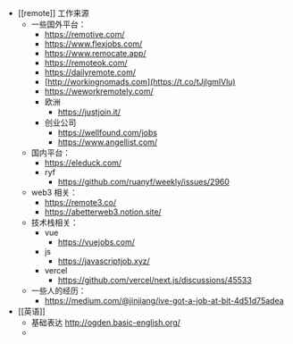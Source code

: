- [[remote]] 工作来源
	- 一些国外平台：
		- https://remotive.com/
		- https://www.flexjobs.com/
		- https://www.remocate.app/
		- https://remoteok.com/
		- https://dailyremote.com/
		- [http://workingnomads.com](https://t.co/tJjlgmlVlu)
		- https://weworkremotely.com/
		- 欧洲
			- https://justjoin.it/
		- 创业公司
			- https://wellfound.com/jobs
			- https://www.angellist.com/
	- 国内平台：
		- https://eleduck.com/
		- ryf
			- https://github.com/ruanyf/weekly/issues/2960
	- web3 相关：
		- https://remote3.co/
		- https://abetterweb3.notion.site/
	- 技术栈相关：
		- vue
			- https://vuejobs.com/
		- js
			- https://javascriptjob.xyz/
		- vercel
			- https://github.com/vercel/next.js/discussions/45533
	- 一些人的经历：
		- https://medium.com/@jinjiang/ive-got-a-job-at-bit-4d51d75adea
- [[英语]]
	- 基础表达 http://ogden.basic-english.org/
	-